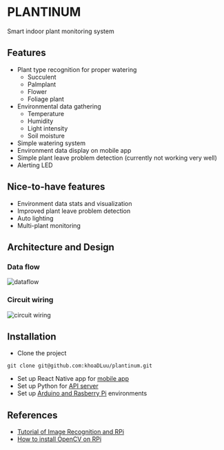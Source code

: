 # PLANTINUM
Smart indoor plant monitoring system

## Features
* Plant type recognition for proper watering
  * Succulent
  * Palmplant
  * Flower
  * Foliage plant
* Environmental data gathering
  * Temperature
  * Humidity
  * Light intensity
  * Soil moisture
* Simple watering system
* Environment data display on mobile app
* Simple plant leave problem detection (currently not working very well)
* Alerting LED

## Nice-to-have features
* Environment data stats and visualization
* Improved plant leave problem detection
* Auto lighting
* Multi-plant monitoring

## Architecture and Design
### Data flow
![dataflow](https://user-images.githubusercontent.com/46435936/131373533-f7ab8b5e-1e64-4eb7-8bd1-f135314a87ae.png)

### Circuit wiring
![circuit wiring](https://user-images.githubusercontent.com/46435936/131376822-c9dd440f-9a64-415f-9f07-f7c5245636c2.png)

## Installation

* Clone the project
```
git clone git@github.com:khoaDLuu/plantinum.git
```
* Set up React Native app for [mobile app](./mobile-ui/README.md)
* Set up Python for [API server](./server-api/README.md)
* Set up [Arduino and Rasberry Pi](./sensors-dc/README.md) environments

## References
* [Tutorial of Image Recognition and RPi](https://www.pyimagesearch.com/2017/12/11/image-classification-with-keras-and-deep-learning/)
* [How to install OpenCV on RPi](https://qengineering.eu/install-opencv-4.2-on-raspberry-pi-4.html)
